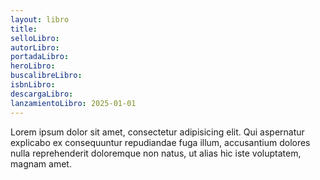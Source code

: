 ```yaml
---
layout: libro
title: 
selloLibro: 
autorLibro: 
portadaLibro: 
heroLibro: 
buscalibreLibro:
isbnLibro: 
descargaLibro: 
lanzamientoLibro: 2025-01-01
---
```

Lorem ipsum dolor sit amet, consectetur adipisicing elit. Qui aspernatur explicabo ex consequuntur repudiandae fuga illum, accusantium dolores nulla reprehenderit doloremque non natus, ut alias hic iste voluptatem, magnam amet.